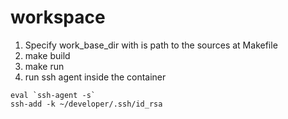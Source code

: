 # workspace

1. Specify work_base_dir with is path to the sources at Makefile
2. make build
3. make run
4. run ssh agent inside the container
```
eval `ssh-agent -s`
ssh-add -k ~/developer/.ssh/id_rsa
```
